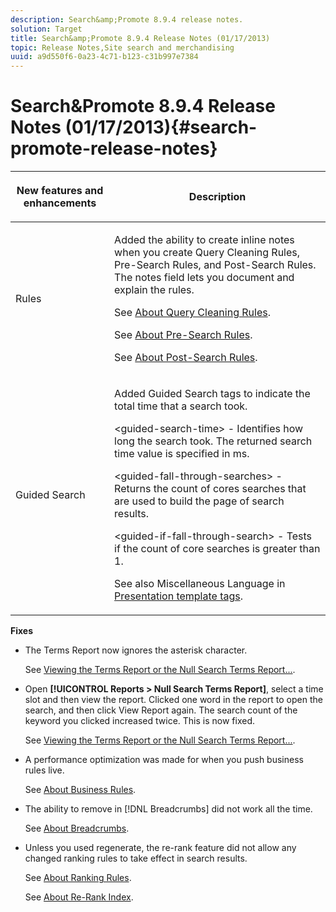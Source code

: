 ```yaml
---
description: Search&amp;Promote 8.9.4 release notes.
solution: Target
title: Search&amp;Promote 8.9.4 Release Notes (01/17/2013)
topic: Release Notes,Site search and merchandising
uuid: a9d550f6-0a23-4c71-b123-c31b997e7384
---
```


# Search&amp;Promote 8.9.4 Release Notes (01/17/2013){#search-promote-release-notes}

<table> 
 <thead> 
  <tr> 
   <th colname="col1" class="entry"> <p>New features and enhancements </p> </th> 
   <th colname="col2" class="entry"> <p>Description </p> </th> 
  </tr> 
 </thead>
 <tbody> 
  <tr> 
   <td colname="col1"> <p>Rules </p> </td> 
   <td colname="col2"> <p> Added the ability to create inline notes when you create Query Cleaning Rules, Pre-Search Rules, and Post-Search Rules. The notes field lets you document and explain the rules. </p> <p>See <a href="../c-about-rules-menu/c-about-query-cleaning-rules.md#concept_17F3CDDC3C8A4128AF092A82B777B86C" format="dita" scope="local"> About Query Cleaning Rules</a>. </p> <p>See <a href="../c-about-rules-menu/c-about-pre-search-rules.md#concept_5BF84BB6FACB4645BA9CB7496A01CD1F" format="dita" scope="local"> About Pre-Search Rules</a>. </p> <p>See <a href="../c-about-rules-menu/c-about-post-search-rules.md#concept_AF6ADFCC0ADF4A788003964939917FDE" format="dita" scope="local"> About Post-Search Rules</a>. </p> </td> 
  </tr> 
  <tr> 
   <td colname="col1"> <p>Guided Search </p> </td> 
   <td colname="col2"> <p> Added Guided Search tags to indicate the total time that a search took. </p> <p> <span class="codeph"> &lt;guided-search-time&gt;</span> - Identifies how long the search took. The returned search time value is specified in ms. </p> <p> <span class="codeph"> &lt;guided-fall-through-searches&gt;</span> - Returns the count of cores searches that are used to build the page of search results. </p> <p> <span class="codeph"> &lt;guided-if-fall-through-search&gt;</span> - Tests if the count of core searches is greater than 1. </p> <p>See also Miscellaneous Language in <a href="../c-appendices/c-templates.md#reference_F1BBF616BCEC4AD7B2548ECD3CA74C64" format="dita" scope="local"> Presentation template tags</a>. </p> </td> 
  </tr> 
 </tbody> 
</table>

**Fixes**

* The Terms Report now ignores the asterisk character.

  See [Viewing the Terms Report or the Null Search Terms Report...](../c-about-reports-menu/c-about-reports-menu.md#task_53B7ED1582DD4B0E8376546A7AFC789A). 

* Open **[!UICONTROL Reports > Null Search Terms Report]**, select a time slot and then view the report. Clicked one word in the report to open the search, and then click View Report again. The search count of the keyword you clicked increased twice. This is now fixed.

  See [Viewing the Terms Report or the Null Search Terms Report...](../c-about-reports-menu/c-about-reports-menu.md#task_53B7ED1582DD4B0E8376546A7AFC789A). 

* A performance optimization was made for when you push business rules live.

  See [About Business Rules](../c-about-rules-menu/c-about-business-rules.md#concept_2A93D76216754D3D8412CDEA00BD26BD). 

* The ability to remove in [!DNL Breadcrumbs] did not work all the time.

  See [About Breadcrumbs](../c-about-design-menu/c-about-breadcrumbs.md#concept_FB8A943C594A4A1593B118141DA61F03). 

* Unless you used regenerate, the re-rank feature did not allow any changed ranking rules to take effect in search results.

  See [About Ranking Rules](../c-about-rules-menu/c-about-ranking-rules.md#concept_F555C076759B4E81B925441CFE707397).

  See [About Re-Rank Index](../c-about-index-menu/c-about-re-rank-index.md#concept_147B0A9FCD51451787DA898E06F7C692).

